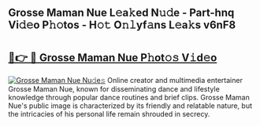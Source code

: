 ## Grosse Maman Nue L𝚎a𝚔ed N𝚞𝚍e - Part-hnq Vi𝚍𝚎o P𝚑𝚘tos - H𝚘𝚝 O𝚗𝚕yf𝚊ns L𝚎a𝚔s v6nF8

# <h2><a href="http://kf22hg.oniu.top/?m=Grosse+Maman+Nue">🔗👉 🔴 Grosse Maman Nue P𝚑ot𝚘𝚜 V𝚒d𝚎o</a></h2>

[![Grosse Maman Nue Nu𝚍e𝚜](https://i.imgur.com/0qMVB7G.gif)](http://kf22hg.oniu.top/?m=Grosse+Maman+Nue)
Online creator and multimedia entertainer Grosse Maman Nue, known for disseminating dance and lifestyle knowledge through popular dance routines and brief clips. Grosse Maman Nue's public image is characterized by its friendly and relatable nature, but the intricacies of his personal life remain shrouded in secrecy.  
